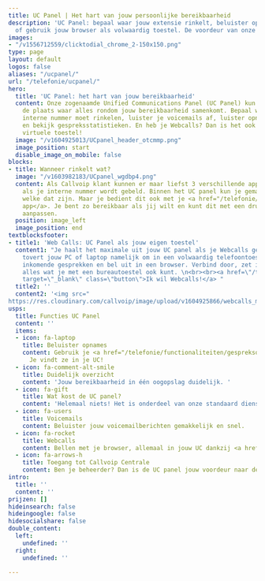 ```yaml
---
title: UC Panel | Het hart van jouw persoonlijke bereikbaarheid
description: 'UC Panel: bepaal waar jouw extensie rinkelt, beluister opnames en voicemails
  of gebruik jouw browser als volwaardig toestel. De voordeur van onze centrale! '
images:
- "/v1556712559/clicktodial_chrome_2-150x150.png"
type: page
layout: default
logos: false
aliases: "/ucpanel/"
url: "/telefonie/ucpanel/"
hero:
  title: 'UC Panel: het hart van jouw bereikbaarheid'
  content: Onze zogenaamde Unified Communications Panel (UC Panel) kun je zien als
    de plaats waar alles rondom jouw bereikbaarheid samenkomt. Bepaal waar jouw eigen
    interne nummer moet rinkelen, luister je voicemails af, luister opnames terug
    en bekijk gespreksstatistieken. En heb je Webcalls? Dan is het ook nog jouw eigen
    virtuele toestel!
  image: "/v1604925013/UCpanel_header_otcmmp.png"
  image_position: start
  disable_image_on_mobile: false
blocks:
- title: Wanneer rinkelt wat?
  image: "/v1603982183/UCpanel_wgdbp4.png"
  content: Als Callvoip klant kunnen er maar liefst 3 verschillende apparaten rinkelen
    als je interne nummer wordt gebeld. Binnen het UC panel kun je gemakkelijk bepalen
    welke dat zijn. Maar je bedient dit ook met je <a href="/telefonie/qaller/">Qaller
    app</a>. Je bent zo bereikbaar als jij wilt en kunt dit met een druk op de knop
    aanpassen.
  position: image_left
  image_position: end
textblocksfooter:
- title1: 'Web Calls: UC Panel als jouw eigen toestel'
  content1: "Je haalt het maximale uit jouw UC panel als je Webcalls gebruikt. Webcalls
    tovert jouw PC of laptop namelijk om in een volwaardig telefoontoestel. Ontvang
    inkomende gesprekken en bel uit in een browser. Verbind door, zet in de wacht,
    alles wat je met een bureautoestel ook kunt. \n<br><br><a href=\"/telefonie/functionaliteiten/webcalls/\"
    target=\"_blank\" class=\"button\">Ik wil Webcalls!</a> "
  title2: ''
  content2: '<img src="
https://res.cloudinary.com/callvoip/image/upload/v1604925866/webcalls_mailing_f6ne3u.png">'
usps:
  title: Functies UC Panel
  content: ''
  items:
  - icon: fa-laptop
    title: Beluister opnames
    content: Gebruik je <a href="/telefonie/functionaliteiten/gespreksopname/">gespreksopname</a>?
      Je vindt ze in je UC!
  - icon: fa-comment-alt-smile
    title: Duidelijk overzicht
    content: 'Jouw bereikbaarheid in één oogopslag duidelijk. '
  - icon: fa-gift
    title: Wat kost de UC panel?
    content: 'Helemaal niets! Het is onderdeel van onze standaard dienst. '
  - icon: fa-users
    title: Voicemails
    content: Beluister jouw voicemailberichten gemakkelijk en snel.
  - icon: fa-rocket
    title: Webcalls
    content: Bellen met je browser, allemaal in jouw UC dankzij <a href="/telefonie/webcalls/">Webcalls</a>.
  - icon: fa-arrows-h
    title: Toegang tot Callvoip Centrale
    content: Ben je beheerder? Dan is de UC panel jouw voordeur naar de centrale.
intro:
  title: ''
  content: ''
prijzen: []
hideinsearch: false
hideingoogle: false
hidesocialshare: false
double_content:
  left:
    undefined: ''
  right:
    undefined: ''

---
```

